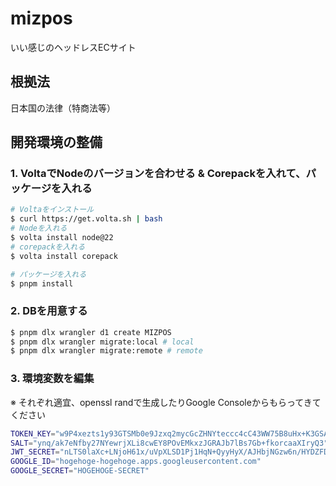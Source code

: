 # mizpos

いい感じのヘッドレスECサイト

## 根拠法

日本国の法律（特商法等）

## 開発環境の整備

### 1. VoltaでNodeのバージョンを合わせる & Corepackを入れて、パッケージを入れる

```bash
# Voltaをインストール
$ curl https://get.volta.sh | bash
# Nodeを入れる
$ volta install node@22
# corepackを入れる
$ volta install corepack

# パッケージを入れる
$ pnpm install
```

### 2. DBを用意する

```sh
$ pnpm dlx wrangler d1 create MIZPOS
$ pnpm dlx wrangler migrate:local # local
$ pnpm dlx wrangler migrate:remote # remote
```

### 3. 環境変数を編集 
※ それぞれ適宜、openssl randで生成したりGoogle Consoleからもらってきてください

```sh
TOKEN_KEY="w9P4xezts1y93GTSMb0e9Jzxq2mycGcZHNYteccc4cC43WW75B8uHx+K3GSAZ2JB"
SALT="ynq/ak7eNfby27NYewrjXLi8cwEY8POvEMkxzJGRAJb7lBs7Gb+fkorcaaXIryQ3"
JWT_SECRET="nLTS0laXc+LNjoH61x/uVpXLSD1Pj1HqN+QyyHyX/AJHbjNGzw6n/HYDZFDwILBt"
GOOGLE_ID="hogehoge-hogehoge.apps.googleusercontent.com"
GOOGLE_SECRET="HOGEHOGE-SECRET"
```
